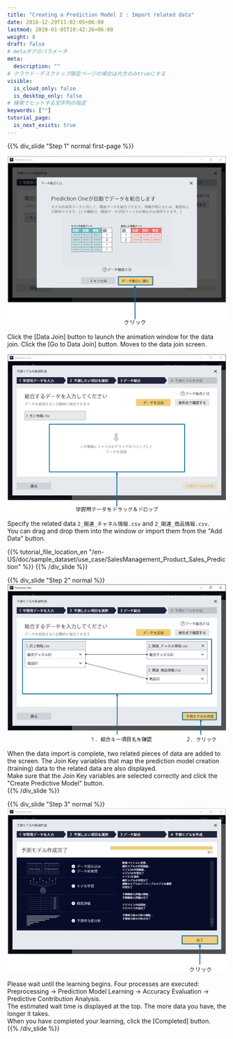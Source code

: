 ```yaml
---
title: "Creating a Prediction Model 2 : Import related data"
date: 2018-12-29T11:02:05+06:00
lastmod: 2020-01-05T10:42:26+06:00
weight: 8
draft: false
# metaタグのパラメータ
meta:
  description: ""
# クラウド・デスクトップ限定ページの場合は片方のみtrueにする
visible:
  is_cloud_only: false
  is_desktop_only: false
# 検索でヒットする文字列の指定
keywords: [""]
tutorial_page:
  is_next_exists: true
---
```


{{% div_slide "Step 1" normal first-page %}}

![](../img_en/t_slide11.png)

Click the [Data Join] button to launch the animation window for the data join. Click the [Go to Data Join] button.
Moves to the data join screen.

![](../img_en/t_slide12.png)

Specify the related data `2_関連_チャネル情報.csv` and `2_関連_商品情報.csv`.<br/>
You can drag and drop them into the window or import them from the "Add Data" button.<br/>

{{% tutorial_file_location_en "/en-US/doc/sample_dataset/use_case/SalesManagement_Product_Sales_Prediction" %}}
{{% /div_slide %}}

{{% div_slide "Step 2" normal %}}
![](../img_en/t_slide13.png)

When the data import is complete, two related pieces of data are added to the screen.
The Join Key variables that map the prediction model creation (training) data to the related data are also displayed.<br/>
Make sure that the Join Key variables are selected correctly and click the "Create Predictive Model" button.<br/>
{{% /div_slide %}}

{{% div_slide "Step 3" normal %}}
![](../img_en/t_slide14.png)

Please wait until the learning begins. Four processes are executed: Preprocessing → Prediction Model Learning → Accuracy Evaluation → Predictive Contribution Analysis.<br/>
The estimated wait time is displayed at the top. The more data you have, the longer it takes.<br/>
When you have completed your learning, click the [Completed] button.<br/>
{{% /div_slide %}}
